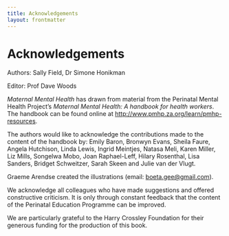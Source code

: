 ```yaml
---
title: Acknowledgements
layout: frontmatter
---
```


# Acknowledgements

Authors: Sally Field, Dr Simone Honikman

Editor: Prof Dave Woods

*Maternal Mental Health* has drawn from material from the Perinatal Mental Health Project’s *Maternal Mental Health: A handbook for health workers*. The handbook can be found online at http://www.pmhp.za.org/learn/pmhp-resources. 

The authors would like to acknowledge the contributions made to the content of the handbook by: Emily Baron, Bronwyn Evans, Sheila Faure, Angela Hutchison, Linda Lewis, Ingrid Meintjes, Natasa Meli, Karen Miller, Liz Mills, Songelwa Mobo, Joan Raphael-Leff, Hilary Rosenthal, Lisa Sanders, Bridget Schweitzer, Sarah Skeen and Julie van der Vlugt. 

Graeme Arendse created the illustrations (email: boeta.gee@gmail.com).

We acknowledge all colleagues who have made suggestions and offered constructive criticism. It is only through constant feedback that the content of the Perinatal Education Programme can be improved. 

We are particularly grateful to the Harry Crossley Foundation for their generous funding for the production of this book. 